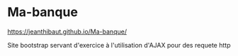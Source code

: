 # Ma-banque
 https://jeanthibaut.github.io/Ma-banque/


Site bootstrap servant d'exercice à l'utilisation d'AJAX pour des requete http
